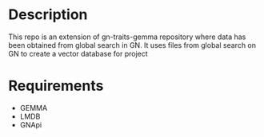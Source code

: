# Description
This repo is an extension of gn-traits-gemma repository where data has been obtained from global search in GN. It uses files from global search on GN to create a vector database for project

# Requirements
- GEMMA
- LMDB
- GNApi
